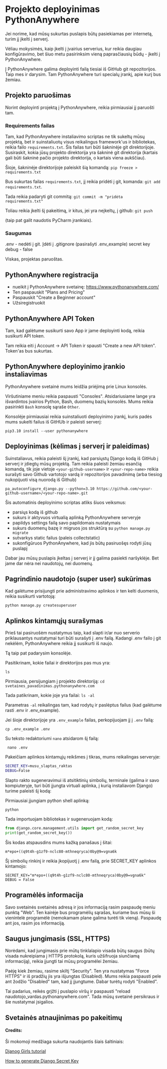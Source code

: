 # Projekto deployinimas PythonAnywhere

Jei norime, kad mūsų sukurtas puslapis būtų pasiekiamas per internetą, turim jį įkelti į serverį.

Vėliau mokysimės, kaip įkelti į įvairius serverius, kur reikia daugiau konfigūravimo, bet šiuo metu pasirinksim vieną paprasčiausių būdų - įkelti į PythonAnywhere. 

Į PythonAnywhere galima deployinti failą tiesiai iš GitHub git repozitorijos. Taip mes ir darysim. Tam PythonAnywhere turi specialų įrankį, apie kurį bus žemiau.



## Projekto paruošimas

Norint deployinti projektą į PythonAnywhere, reikia pirmiausiai jį paruošti tam. 

### Requirements failas

Tam, kad PythonAnywhere instaliavimo scriptas ne tik sukeltų mūsų projektą, bet ir suinstaliuotų visus reikalingus framework'us ir bibliotekas, reikia failo `requirements.txt`. 
Šis failas turi būti šakninėje git direktorijoje. 
Susiraskit, kokia jūsų projekto direktorija yra šakninė git direktorija (kartais gali būti šakninė pačio projekto direktorija, o kartais viena aukščiau). 

Šioje, šakninėje direktorijoje paleiskit šią komandą: `pip freeze > requirements.txt`

Bus sukurtas failas `requirements.txt`, jį reikia pridėti į git, komanda:
```git add requirements.txt```. 

Tada reikia padaryti git commitą: 
```git commit -m "pridėta requirements.txt"```


Toliau reikia įkelti šį pakeitimą, ir kitus, jei yra neįkeltų, į github: 
```git push``` 

(taip pat galit naudotis PyCharm įrankiais).

### Saugumas

.env - nedėti į git. Įdėti į .gitignore (pasirašyti .env_example)
secret key
debug - false



Viskas, projektas paruoštas. 

## PythonAnywhere registracija

- nueikit į PythonAnywhere svetainę: https://www.pythonanywhere.com/
- Ten paspauskit "Plans and Pricing"
- Paspauskit "Create a Beginner account"
- Užsiregistruokit

## PythonAnywhere API Token

Tam, kad galėtume susikurti savo App ir jame deployinti kodą, reikia susikurti API token. 

Tam reikia eiti į Account -> API Token ir spausti "Create a new API token". Token'as bus sukurtas.

## PythonAnywhere deployinimo įrankio instaliavimas

PythonAnywhere svetainė mums leidžia priėjimą prie Linux konsolės. 

Viršutiniame meniu reikia paspausti "Consoles". Atsidariusiame lange yra išvardintos įvairios Python, Bash, duomenų bazių konsolės. Mums reikia pasirinkti `Bash` konsolę sąraše `Other`. 

Konsolėje pirmiausiai reikia suinstaliuoti deployinimo įrankį, kuris padės mums sukelti failus iš GitHUb ir paleisti serverį:

```
pip3.10 install --user pythonanywhere
```

## Deployinimas (kėlimas į serverį ir paleidimas)

Suinstaliavus, reikia paleisti šį įrankį, kad parsiųstų Django kodą iš GitHub į serverį ir įdiegtų mūsų projektą. Tam reikia paleisti žemiau esančią komandą, 
tik joje vietoje `<your-github-username>` ir `<your-repo-name>` reikia surašyti savo Github vartotojo vardą ir repozitorijos pavadinimą (arba tiesiog nukopijuoti visą nuorodą iš Github)

```
pa_autoconfigure_django.py --python=3.10 https://github.com/<your-github-username>/<your-repo-name>.git
```

Šis automatinis deployinimo scriptas atliks šiuos veiksmus:
  
  - parsiųs kodą iš github
  - sukurs ir aktyvuos virtualią aplinką PythonAnywhere serveryje
  - papildys settings failą savo papildomais nustatymais
  - sukurs duomenų bazę ir migruos jos struktūrą su `python manage.py migrate`
  - sutvarkys static failus (paleis collectstatic)
  - sukonfigūruos PythonAnywhere, kad jis būtų pasiruošęs rodyti jūsų puslapį

Dabar jau mūsų puslapis įkeltas į serverį ir jį galima pasiekti naršyklėje. Bet jame dar nėra nei naudotojų, nei duomenų.
  
  
## Pagrindinio naudotojo (super user) sukūrimas
  
Kad galėtume prisijungti prie administravimo aplinkos ir ten kelti duomenis, reikia susikurti vartotoją:
  
```python manage.py createsuperuser```

## Aplinkos kintamųjų surašymas
  
Prieš tai pasiruošėm nustatymus taip, kad slapti ir/ar nuo serverio priklausantys nustatymai turi būti surašyti į .env failą. Kadangi .env failo į git nekėlėm, PythonAnywhere reikia jį susikurti iš naujo. 

Tą taip pat padarysim konsolėje. 

Pasitikrinam, kokie failai ir direktorijos pas mus yra:

```ls```

Pirmiausia, persijungiam į projekto direktoriją:
```cd svetaines_pavadinimas.pythonanywhere.com```

Tada patikrinam, kokie joje yra failai:
```ls -al```

Parametras `-al` reikalingas tam, kad rodytų ir paslėptus failus (kad galėtume rasti .env ir .env_example).

Jei šioje direktorijoje yra `.env_example` failas, perkopijuojam jį į `.env` failą:

```cp .env_example .env```

Su teksto redaktoriumi `nano` atsidarom šį failą:

``` nano .env```

Pakeičiam aplinkos kintamųjų reikšmes į tikras, mums reikalingas serveryje:

```bash
SECRET_KEY=musu_slaptas_raktas
DEBUG=False
```

Slapto rakto sugeneravimui iš atsitiktinių simbolių, terminale (galima ir savo kompiuteryje, turi būti įjungta virtuali aplinka, į kurią instaliavom Django) turime paleisti šį kodą:

Pirmiausiai įjungiam python shell aplinką:

```python```

Tada importuojam bibliotekas ir sugeneruojam kodą:

```python
from django.core.management.utils import get_random_secret_key
print(get_random_secret_key())
```

Šis kodas atspausdins mums kažką panašaus į šitai:

```m*epo+((q9t4h-g1zf9-nclc80-mthneqryca)0by@9=vgna6k```

Šį simbolių rinkinį ir reikia įkopijuotį į .env failą, prie SECRET_KEY aplinkos kintamojo:

```
SECRET_KEY="m*epo+((q9t4h-g1zf9-nclc80-mthneqryca)0by@9=vgna6k"
DEBUG = False
```


## Programėlės informacija

Savo svetainės svetainės adresą ir jos informaciją rasim paspaudę meniu punktą "Web". Ten kairėje bus programėlių sąrašas, kuriame bus mūsų ši vienintelė programėlė (nemokamam plane galima turėti tik vieną). Paspaudę ant jos, rasim jos informaciją.
  
## Saugus jungimasis (SSL, HTTPS)

Norėdami, kad jungimasis prie mūtų tinklalapio visada būtų saugus (būtų visada nukreipiama į HTTPS protokolą, kuris užšifruoja siunčiamą informaciją), reikia įjungti tai mūsų programėlei žemiau. 

Paėję kiek žemiau, rasime skiltį "Security". Ten yra nustatymas "Force HTTPS" ir iš pradžių jis yra išjungtas (Disabled). Mums reikia paspausti pele ant žodžio "Disabled" tam, kad jį įjungtume. Dabar turėtų rodyti "Enabled".

Tai padarius, reikės grįžti į puslapio viršų ir paspausti "reload naudotojo_vardas.pythonanywhere.com". Tada mūsų svetainė persikraus ir šie nustatymai įsigalios.
  
## Svetainės atnaujinimas po pakeitimų



#### Credits:
Ši mokomoji medžiaga sukurta naudojantis šiais šaltiniais:

[Djanog Girls tutorial](https://tutorial.djangogirls.org/en/deploy/#setting-up-our-blog-on-pythonanywhere)

[How to generate Django Secret Key](https://codinggear.blog/django-generate-secret-key/)

